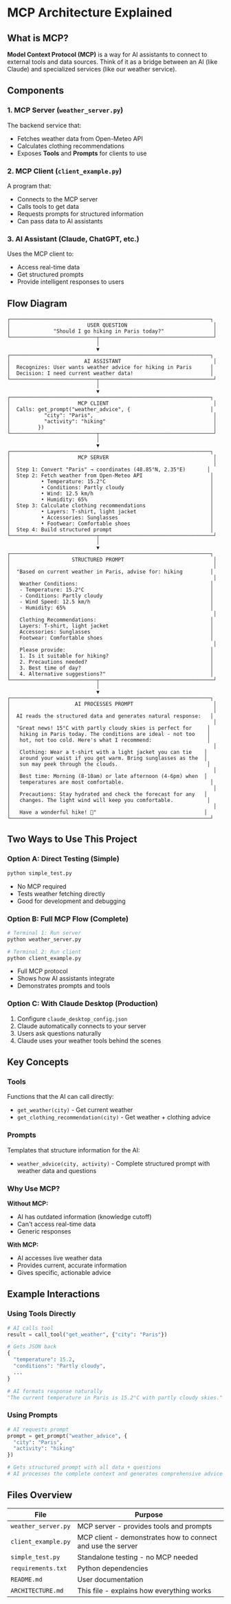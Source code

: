 # MCP Architecture Explained

## What is MCP?

**Model Context Protocol (MCP)** is a way for AI assistants to connect to external tools and data sources. Think of it as a bridge between an AI (like Claude) and specialized services (like our weather service).

## Components

### 1. **MCP Server** (`weather_server.py`)
The backend service that:
- Fetches weather data from Open-Meteo API
- Calculates clothing recommendations
- Exposes **Tools** and **Prompts** for clients to use

### 2. **MCP Client** (`client_example.py`)
A program that:
- Connects to the MCP server
- Calls tools to get data
- Requests prompts for structured information
- Can pass data to AI assistants

### 3. **AI Assistant** (Claude, ChatGPT, etc.)
Uses the MCP client to:
- Access real-time data
- Get structured prompts
- Provide intelligent responses to users

## Flow Diagram

```
┌─────────────────────────────────────────────────────────────────┐
│                         USER QUESTION                            │
│              "Should I go hiking in Paris today?"                │
└────────────────────────────┬─────────────────────────────────────┘
                             │
                             ▼
┌─────────────────────────────────────────────────────────────────┐
│                        AI ASSISTANT                              │
│  Recognizes: User wants weather advice for hiking in Paris      │
│  Decision: I need current weather data!                         │
└────────────────────────────┬─────────────────────────────────────┘
                             │
                             ▼
┌─────────────────────────────────────────────────────────────────┐
│                      MCP CLIENT                                  │
│  Calls: get_prompt("weather_advice", {                          │
│           "city": "Paris",                                       │
│           "activity": "hiking"                                   │
│         })                                                       │
└────────────────────────────┬─────────────────────────────────────┘
                             │
                             ▼
┌─────────────────────────────────────────────────────────────────┐
│                      MCP SERVER                                  │
│                                                                  │
│  Step 1: Convert "Paris" → coordinates (48.85°N, 2.35°E)       │
│  Step 2: Fetch weather from Open-Meteo API                      │
│          • Temperature: 15.2°C                                  │
│          • Conditions: Partly cloudy                            │
│          • Wind: 12.5 km/h                                      │
│          • Humidity: 65%                                        │
│  Step 3: Calculate clothing recommendations                     │
│          • Layers: T-shirt, light jacket                        │
│          • Accessories: Sunglasses                              │
│          • Footwear: Comfortable shoes                          │
│  Step 4: Build structured prompt                                │
└────────────────────────────┬─────────────────────────────────────┘
                             │
                             ▼
┌─────────────────────────────────────────────────────────────────┐
│                    STRUCTURED PROMPT                             │
│                                                                  │
│  "Based on current weather in Paris, advise for: hiking         │
│                                                                  │
│   Weather Conditions:                                           │
│   - Temperature: 15.2°C                                         │
│   - Conditions: Partly cloudy                                   │
│   - Wind Speed: 12.5 km/h                                       │
│   - Humidity: 65%                                               │
│                                                                  │
│   Clothing Recommendations:                                     │
│   Layers: T-shirt, light jacket                                 │
│   Accessories: Sunglasses                                       │
│   Footwear: Comfortable shoes                                   │
│                                                                  │
│   Please provide:                                               │
│   1. Is it suitable for hiking?                                 │
│   2. Precautions needed?                                        │
│   3. Best time of day?                                          │
│   4. Alternative suggestions?"                                  │
└────────────────────────────┬─────────────────────────────────────┘
                             │
                             ▼
┌─────────────────────────────────────────────────────────────────┐
│                     AI PROCESSES PROMPT                          │
│                                                                  │
│  AI reads the structured data and generates natural response:   │
│                                                                  │
│  "Great news! 15°C with partly cloudy skies is perfect for     │
│   hiking in Paris today. The conditions are ideal - not too    │
│   hot, not too cold. Here's what I recommend:                  │
│                                                                  │
│   Clothing: Wear a t-shirt with a light jacket you can tie    │
│   around your waist if you get warm. Bring sunglasses as the  │
│   sun may peek through the clouds.                             │
│                                                                  │
│   Best time: Morning (8-10am) or late afternoon (4-6pm) when  │
│   temperatures are most comfortable.                            │
│                                                                  │
│   Precautions: Stay hydrated and check the forecast for any   │
│   changes. The light wind will keep you comfortable.           │
│                                                                  │
│   Have a wonderful hike! 🥾"                                   │
└─────────────────────────────────────────────────────────────────┘
```

## Two Ways to Use This Project

### Option A: Direct Testing (Simple)
```bash
python simple_test.py
```
- No MCP required
- Tests weather fetching directly
- Good for development and debugging

### Option B: Full MCP Flow (Complete)
```bash
# Terminal 1: Run server
python weather_server.py

# Terminal 2: Run client
python client_example.py
```
- Full MCP protocol
- Shows how AI assistants integrate
- Demonstrates prompts and tools

### Option C: With Claude Desktop (Production)
1. Configure `claude_desktop_config.json`
2. Claude automatically connects to your server
3. Users ask questions naturally
4. Claude uses your weather tools behind the scenes

## Key Concepts

### Tools
Functions that the AI can call directly:
- `get_weather(city)` - Get current weather
- `get_clothing_recommendation(city)` - Get weather + clothing advice

### Prompts
Templates that structure information for the AI:
- `weather_advice(city, activity)` - Complete structured prompt with weather data and questions

### Why Use MCP?

**Without MCP:**
- AI has outdated information (knowledge cutoff)
- Can't access real-time data
- Generic responses

**With MCP:**
- AI accesses live weather data
- Provides current, accurate information
- Gives specific, actionable advice

## Example Interactions

### Using Tools Directly
```python
# AI calls tool
result = call_tool("get_weather", {"city": "Paris"})

# Gets JSON back
{
  "temperature": 15.2,
  "conditions": "Partly cloudy",
  ...
}

# AI formats response naturally
"The current temperature in Paris is 15.2°C with partly cloudy skies."
```

### Using Prompts
```python
# AI requests prompt
prompt = get_prompt("weather_advice", {
  "city": "Paris",
  "activity": "hiking"
})

# Gets structured prompt with all data + questions
# AI processes the complete context and generates comprehensive advice
```

## Files Overview

| File | Purpose |
|------|---------|
| `weather_server.py` | MCP server - provides tools and prompts |
| `client_example.py` | MCP client - demonstrates how to connect and use the server |
| `simple_test.py` | Standalone testing - no MCP needed |
| `requirements.txt` | Python dependencies |
| `README.md` | User documentation |
| `ARCHITECTURE.md` | This file - explains how everything works |
